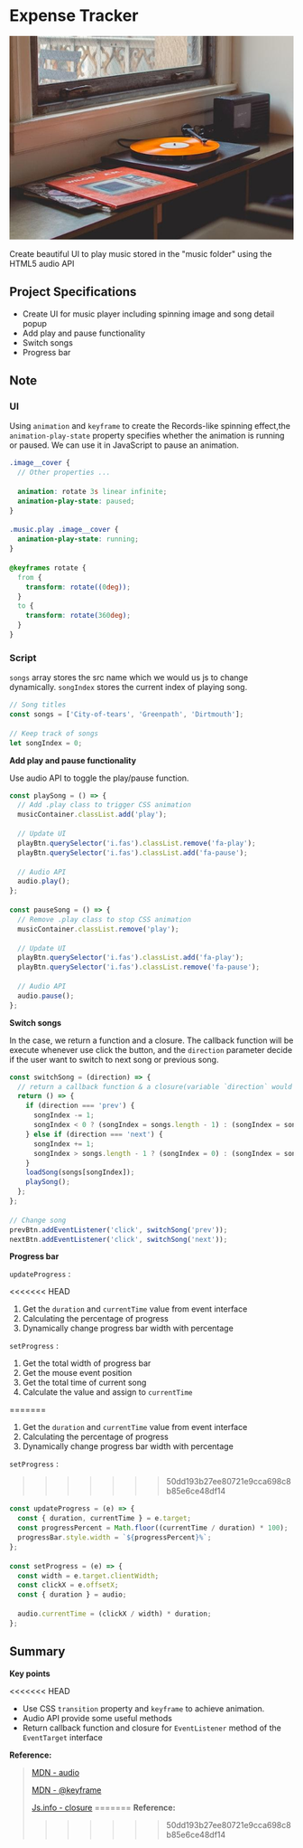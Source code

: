 # Expense Tracker

![image](../assets/image/music-player.jpg)

Create beautiful UI to play music stored in the "music folder" using the HTML5 audio API

## Project Specifications

- Create UI for music player including spinning image and song detail popup
- Add play and pause functionality
- Switch songs
- Progress bar

## Note

### **UI**

Using `animation` and `keyframe` to create the Records-like spinning effect,the `animation-play-state` property specifies whether the animation is running or paused. We can use it in JavaScript to pause an animation.

```scss
.image__cover {
  // Other properties ...

  animation: rotate 3s linear infinite;
  animation-play-state: paused;
}

.music.play .image__cover {
  animation-play-state: running;
}

@keyframes rotate {
  from {
    transform: rotate((0deg));
  }
  to {
    transform: rotate(360deg);
  }
}
```

### **Script**

`songs` array stores the src name which we would us js to change dynamically. `songIndex` stores the current index of playing song.

```js
// Song titles
const songs = ['City-of-tears', 'Greenpath', 'Dirtmouth'];

// Keep track of songs
let songIndex = 0;
```

**Add play and pause functionality**

Use audio API to toggle the play/pause function.

```js
const playSong = () => {
  // Add .play class to trigger CSS animation
  musicContainer.classList.add('play');

  // Update UI
  playBtn.querySelector('i.fas').classList.remove('fa-play');
  playBtn.querySelector('i.fas').classList.add('fa-pause');

  // Audio API
  audio.play();
};

const pauseSong = () => {
  // Remove .play class to stop CSS animation
  musicContainer.classList.remove('play');

  // Update UI
  playBtn.querySelector('i.fas').classList.add('fa-play');
  playBtn.querySelector('i.fas').classList.remove('fa-pause');

  // Audio API
  audio.pause();
};
```

**Switch songs**

In the case, we return a function and a closure. The callback function will be execute whenever use click the button, and the `direction` parameter decide if the user want to switch to next song or previous song.

```js
const switchSong = (direction) => {
  // return a callback function & a closure(variable `direction` would be stored)
  return () => {
    if (direction === 'prev') {
      songIndex -= 1;
      songIndex < 0 ? (songIndex = songs.length - 1) : (songIndex = songIndex);
    } else if (direction === 'next') {
      songIndex += 1;
      songIndex > songs.length - 1 ? (songIndex = 0) : (songIndex = songIndex);
    }
    loadSong(songs[songIndex]);
    playSong();
  };
};

// Change song
prevBtn.addEventListener('click', switchSong('prev'));
nextBtn.addEventListener('click', switchSong('next'));
```

**Progress bar**

`updateProgress` :

<<<<<<< HEAD
1. Get the `duration` and `currentTime` value from event interface
2. Calculating the percentage of progress
3. Dynamically change progress bar width with percentage

`setProgress` :

1. Get the total width of progress bar
2. Get the mouse event position
3. Get the total time of current song
4. Calculate the value and assign to `currentTime`

=======
  1. Get the `duration` and `currentTime` value from event interface
  2. Calculating the percentage of progress
  3. Dynamically change progress bar width with percentage

`setProgress` :

>>>>>>> 50dd193b27ee80721e9cca698c8b85e6ce48df14
```javascript
const updateProgress = (e) => {
  const { duration, currentTime } = e.target;
  const progressPercent = Math.floor((currentTime / duration) * 100);
  progressBar.style.width = `${progressPercent}%`;
};

const setProgress = (e) => {
  const width = e.target.clientWidth;
  const clickX = e.offsetX;
  const { duration } = audio;

  audio.currentTime = (clickX / width) * duration;
};
```

## Summary

**Key points**

<<<<<<< HEAD
- Use CSS `transition` property and `keyframe` to achieve animation.
- Audio API provide some useful methods
- Return callback function and closure for `EventListener` method of the `EventTarget` interface

**Reference:**

> [MDN - audio](https://developer.mozilla.org/en-US/docs/Web/HTML/Element/audio)
>
> [MDN - @keyframe](https://developer.mozilla.org/en-US/docs/Web/CSS/@keyframes)
>
> [Js.info - closure](https://javascript.info/closure)
=======
**Reference:**
>>>>>>> 50dd193b27ee80721e9cca698c8b85e6ce48df14
